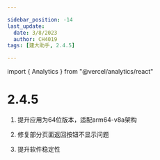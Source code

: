 ```yaml
---

sidebar_position: -14
last_update:
  date: 3/8/2023
  author: CH4019
tags: [建大助手, 2.4.5]

---
```

import { Analytics } from "@vercel/analytics/react"
<Analytics/>

# 2.4.5

1. 提升应用为64位版本，适配arm64-v8a架构

2. 修复部分页面返回按钮不显示问题

3. 提升软件稳定性